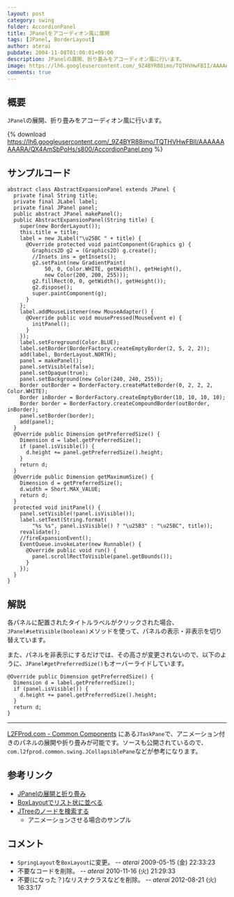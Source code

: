```yaml
---
layout: post
category: swing
folder: AccordionPanel
title: JPanelをアコーディオン風に展開
tags: [JPanel, BorderLayout]
author: aterai
pubdate: 2004-11-08T01:08:01+09:00
description: JPanelの展開、折り畳みをアコーディオン風に行います。
image: https://lh6.googleusercontent.com/_9Z4BYR88imo/TQTHVHwFBII/AAAAAAAAARA/QX4AmSbPoHs/s800/AccordionPanel.png
comments: true
---
```

## 概要
`JPanel`の展開、折り畳みをアコーディオン風に行います。

{% download https://lh6.googleusercontent.com/_9Z4BYR88imo/TQTHVHwFBII/AAAAAAAAARA/QX4AmSbPoHs/s800/AccordionPanel.png %}

## サンプルコード
<pre class="prettyprint"><code>abstract class AbstractExpansionPanel extends JPanel {
  private final String title;
  private final JLabel label;
  private final JPanel panel;
  public abstract JPanel makePanel();
  public AbstractExpansionPanel(String title) {
    super(new BorderLayout());
    this.title = title;
    label = new JLabel("\u25BC " + title) {
      @Override protected void paintComponent(Graphics g) {
        Graphics2D g2 = (Graphics2D) g.create();
        //Insets ins = getInsets();
        g2.setPaint(new GradientPaint(
            50, 0, Color.WHITE, getWidth(), getHeight(),
            new Color(200, 200, 255)));
        g2.fillRect(0, 0, getWidth(), getHeight());
        g2.dispose();
        super.paintComponent(g);
      }
    };
    label.addMouseListener(new MouseAdapter() {
      @Override public void mousePressed(MouseEvent e) {
        initPanel();
      }
    });
    label.setForeground(Color.BLUE);
    label.setBorder(BorderFactory.createEmptyBorder(2, 5, 2, 2));
    add(label, BorderLayout.NORTH);
    panel = makePanel();
    panel.setVisible(false);
    panel.setOpaque(true);
    panel.setBackground(new Color(240, 240, 255));
    Border outBorder = BorderFactory.createMatteBorder(0, 2, 2, 2, Color.WHITE);
    Border inBorder = BorderFactory.createEmptyBorder(10, 10, 10, 10);
    Border border = BorderFactory.createCompoundBorder(outBorder, inBorder);
    panel.setBorder(border);
    add(panel);
  }
  @Override public Dimension getPreferredSize() {
    Dimension d = label.getPreferredSize();
    if (panel.isVisible()) {
      d.height += panel.getPreferredSize().height;
    }
    return d;
  }
  @Override public Dimension getMaximumSize() {
    Dimension d = getPreferredSize();
    d.width = Short.MAX_VALUE;
    return d;
  }
  protected void initPanel() {
    panel.setVisible(!panel.isVisible());
    label.setText(String.format(
        "%s %s", panel.isVisible() ? "\u25B3" : "\u25BC", title));
    revalidate();
    //fireExpansionEvent();
    EventQueue.invokeLater(new Runnable() {
      @Override public void run() {
        panel.scrollRectToVisible(panel.getBounds());
      }
    });
  }
}
</code></pre>

## 解説
各パネルに配置されたタイトルラベルがクリックされた場合、`JPanel#setVisible(boolean)`メソッドを使って、パネルの表示・非表示を切り替えています。

また、パネルを非表示にするだけでは、その高さが変更されないので、以下のように、`JPanel#getPreferredSize()`もオーバーライドしています。

<pre class="prettyprint"><code>@Override public Dimension getPreferredSize() {
  Dimension d = label.getPreferredSize();
  if (panel.isVisible()) {
    d.height += panel.getPreferredSize().height;
  }
  return d;
}
</code></pre>

- - - -
[L2FProd.com - Common Components](http://common.l2fprod.com/) にある`JTaskPane`で、アニメーション付きのパネルの展開や折り畳みが可能です。ソースも公開されているので、`com.l2fprod.common.swing.JCollapsiblePane`などが参考になります。

## 参考リンク
- [JPanelの展開と折り畳み](http://ateraimemo.com/Swing/ExpandablePanel.html)
- [BoxLayoutでリスト状に並べる](http://ateraimemo.com/Swing/ComponentList.html)
- [JTreeのノードを検索する](http://ateraimemo.com/Swing/SearchBox.html)
    - アニメーションさせる場合のサンプル

<!-- dummy comment line for breaking list -->

## コメント
- `SpringLayout`を`BoxLayout`に変更。 -- *aterai* 2009-05-15 (金) 22:33:23
- 不要なコードを削除。 -- *aterai* 2010-11-16 (火) 21:29:33
- 不要(になった？)なリスナクラスなどを削除。 -- *aterai* 2012-08-21 (火) 16:33:17

<!-- dummy comment line for breaking list -->
